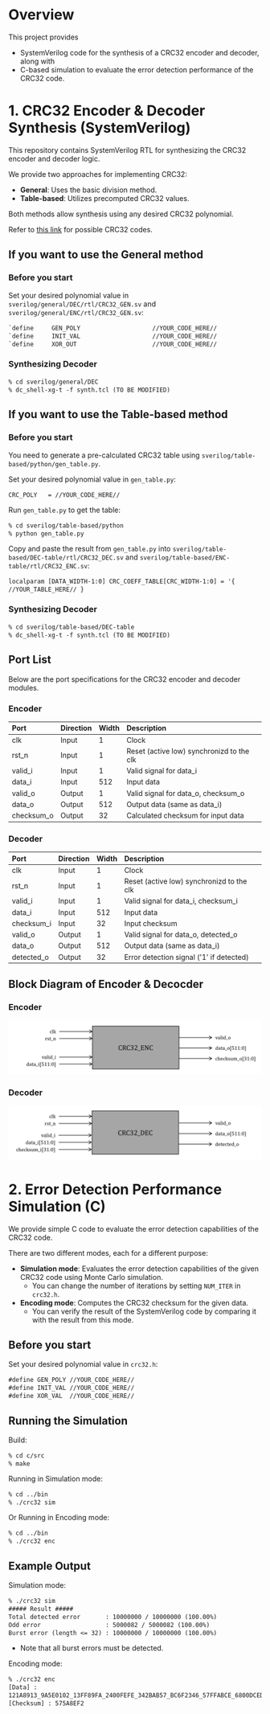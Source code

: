 # Overview

This project provides
+ SystemVerilog code for the synthesis of a CRC32 encoder and decoder, along with
+ C-based simulation to evaluate the error detection performance of the CRC32 code.

# 1. CRC32 Encoder & Decoder Synthesis (SystemVerilog)

This repository contains SystemVerilog RTL for synthesizing the CRC32 encoder and decoder logic.

We provide two approaches for implementing CRC32:

+ **General**: Uses the basic division method.
+ **Table-based**: Utilizes precomputed CRC32 values.

Both methods allow synthesis using any desired CRC32 polynomial.

Refer to [this link](https://crccalc.com/?crc=123456789&method=CRC-32&datatype=0&outtype=0) for possible CRC32 codes.

## If you want to use the **General** method

### Before you start

Set your desired polynomial value in `sverilog/general/DEC/rtl/CRC32_GEN.sv` and `sverilog/general/ENC/rtl/CRC32_GEN.sv`:

```
`define     GEN_POLY                    //YOUR_CODE_HERE//
`define     INIT_VAL                    //YOUR_CODE_HERE//
`define     XOR_OUT                     //YOUR_CODE_HERE//
```

### Synthesizing Decoder

```
% cd sverilog/general/DEC
% dc_shell-xg-t -f synth.tcl (TO BE MODIFIED)
```

## If you want to use the **Table-based** method

### Before you start

You need to generate a pre-calculated CRC32 table using `sverilog/table-based/python/gen_table.py`.

Set your desired polynomial value in `gen_table.py`:

```
CRC_POLY   = //YOUR_CODE_HERE//
```

Run `gen_table.py` to get the table:

```
% cd sverilog/table-based/python
% python gen_table.py
```

Copy and paste the result from `gen_table.py` into `sverilog/table-based/DEC-table/rtl/CRC32_DEC.sv` and `sverilog/table-based/ENC-table/rtl/CRC32_ENC.sv`:

```
localparam [DATA_WIDTH-1:0] CRC_COEFF_TABLE[CRC_WIDTH-1:0] = '{ //YOUR_TABLE_HERE// }
```

### Synthesizing Decoder

```
% cd sverilog/table-based/DEC-table
% dc_shell-xg-t -f synth.tcl (TO BE MODIFIED)
```

## Port List

Below are the port specifications for the CRC32 encoder and decoder modules.

### Encoder

| Port           | Direction | Width    | Description                               |
| :---           | :---      | :---     | :---                                      |
| clk            | Input     | 1        | Clock                                     |
| rst_n          | Input     | 1        | Reset (active low) synchronizd to the clk |
| valid_i        | Input     | 1        | Valid signal for data_i                   |
| data_i         | Input     | 512      | Input data                                |
| valid_o        | Output    | 1        | Valid signal for data_o, checksum_o       |
| data_o         | Output    | 512      | Output data (same as data_i)              |
| checksum_o     | Output    | 32       | Calculated checksum for input data        |

### Decoder

| Port           | Direction | Width    | Description                               |
| :---           | :---      | :---     | :---                                      |
| clk            | Input     | 1        | Clock                                     |
| rst_n          | Input     | 1        | Reset (active low) synchronizd to the clk |
| valid_i        | Input     | 1        | Valid signal for data_i, checksum_i       |
| data_i         | Input     | 512      | Input data                                |
| checksum_i     | Input     | 32       | Input checksum                            |
| valid_o        | Output    | 1        | Valid signal for data_o, detected_o       |
| data_o         | Output    | 512      | Output data (same as data_i)              |
| detected_o     | Output    | 32       | Error detection signal ('1' if detected)  |      

## Block Diagram of Encoder & Decocder

### Encoder

![CRC32 Encoder](figures/crc32_enc.png)

### Decoder

![CRC32 Decoder](figures/crc32_dec.png)



# 2. Error Detection Performance Simulation (C)

We provide simple C code to evaluate the error detection capabilities of the CRC32 code.

There are two different modes, each for a different purpose:

+ **Simulation mode**: Evaluates the error detection capabilities of the given CRC32 code using Monte Carlo simulation.
  + You can change the number of iterations by setting `NUM_ITER` in `crc32.h`.
+ **Encoding mode**: Computes the CRC32 checksum for the given data.
  + You can verify the result of the SystemVerilog code by comparing it with the result from this mode.

## Before you start

Set your desired polynomial value in `crc32.h`:

```
#define GEN_POLY //YOUR_CODE_HERE//
#define INIT_VAL //YOUR_CODE_HERE//
#define XOR_VAL  //YOUR_CODE_HERE//
```

## Running the Simulation

Build:

```
% cd c/src
% make
```

Running in Simulation mode:

```
% cd ../bin
% ./crc32 sim
```

Or Running in Encoding mode:

```
% cd ../bin
% ./crc32 enc
```

## Example Output

Simulation mode:

```
% ./crc32 sim
##### Result #####
Total detected error       : 10000000 / 10000000 (100.00%)
Odd error                  : 5000082 / 5000082 (100.00%)
Burst error (length <= 32) : 10000000 / 10000000 (100.00%)
```

+ Note that all burst errors must be detected.

Encoding mode:

```
% ./crc32 enc
[Data] : 121A8913_9A5E0102_13FF89FA_2400FEFE_342BAB57_BC6F2346_57FFABCE_6800DCED_563CCD9B_DE7A458A_9BFFCDB0_AC00BAFA_784DEFDF_F08B67CE_DFFFEF0C_E00098CE
[Checksum] : 575A8EF2
```
